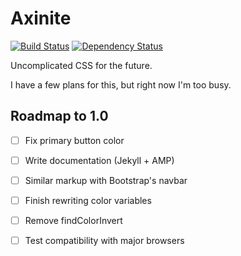 # Axinite

[![Build Status](https://travis-ci.org/citrusui/axinite.svg?branch=master)](https://travis-ci.org/citrusui/axinite)
[![Dependency Status](https://david-dm.org/citrusui/axinite.svg)](https://david-dm.org/citrusui/axinite)

Uncomplicated CSS for the future.

I have a few plans for this, but right now I'm too busy.

## Roadmap to 1.0

- [ ] Fix primary button color

- [ ] Write documentation (Jekyll + AMP)

- [ ] Similar markup with Bootstrap's navbar

- [ ] Finish rewriting color variables

- [ ] Remove findColorInvert

- [ ] Test compatibility with major browsers
